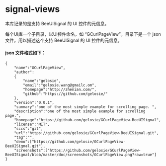 signal-views
============

本库记录的是支持 BeeUISignal 的 UI 控件的元信息。

每个UI库一个子目录，以UI控件命名，如 “GCurlPageView”。目录下是一个 json 文件，用以描述这个支持 BeeUISignal  的 UI 控件的元信息。

#### json 文件格式如下：


```
{
	"name":"GCurlPageView",
	"author":
	{
		"name":"gelosie",
		"email":"gelosie.wang@gmailc.om",
		"homepage":"http://zhenian.com/",
		"github":"https://github.com/gelosie/"
	},
	"version":"0.0.1",
	"summary":"one of the most simple example for scrolling page. ",
	"description":"one of the most simple example for scrolling page.",
	"homepage":"https://github.com/gelosie/GCurlPageView-BeeUISignal",
	"license":"MIT",
	"sccs":"git",
	"url":"https://github.com/gelosie/GCurlPageView-BeeUISignal.git",
	"tag":"",
	"demo":["https://github.com/gelosie/GCurlPageView-BeeUISignal.git"],
	"screenshots":["https://github.com/gelosie/GCurlPageView-BeeUISignal/blob/master/doc/screenshots/GCurlPageView.png?raw=true"]
}


```